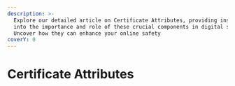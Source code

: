 ```yaml
---
description: >-
  Explore our detailed article on Certificate Attributes, providing insights
  into the importance and role of these crucial components in digital security.
  Uncover how they can enhance your online safety
coverY: 0
---
```


# Certificate Attributes

